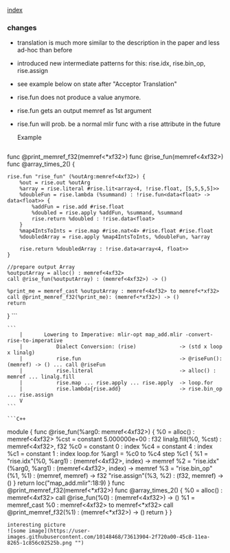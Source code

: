 [index](../README.md)


### changes
- translation is much more similar to the description in the paper and less
  ad-hoc than before
- introduced new intermediate patterns for this: rise.idx, rise.bin_op, rise.assign
- see example below on state after "Acceptor Translation"
- rise.fun does not produce a value anymore.
- rise.fun gets an output memref as 1st argument
- rise.fun will prob. be a normal mlir func with a rise attribute in the future



    Example
    ```C++
func @print_memref_f32(memref<*xf32>)
func @rise_fun(memref<4xf32>)
func @array_times_2() {
    
    rise.fun "rise_fun" (%outArg:memref<4xf32>) {
        %out = rise.out %outArg
        %array = rise.literal #rise.lit<array<4, !rise.float, [5,5,5,5]>>
        %doubleFun = rise.lambda (%summand) : !rise.fun<data<float> -> data<float>> {
            %addFun = rise.add #rise.float
            %doubled = rise.apply %addFun, %summand, %summand
            rise.return %doubled : !rise.data<float>
        }
        %map4IntsToInts = rise.map #rise.nat<4> #rise.float #rise.float
        %doubledArray = rise.apply %map4IntsToInts, %doubleFun, %array

        rise.return %doubledArray : !rise.data<array<4, float>>
    }

    //prepare output Array
    %outputArray = alloc() : memref<4xf32>
    call @rise_fun(%outputArray) : (memref<4xf32>) -> ()

    %print_me = memref_cast %outputArray : memref<4xf32> to memref<*xf32>
    call @print_memref_f32(%print_me): (memref<*xf32>) -> ()
    return
}
    ```
    
    ```
        |       Lowering to Imperative: mlir-opt map_add.mlir -convert-rise-to-imperative        
        |           Dialect Conversion: (rise)              -> (std x loop x linalg) 
        |           rise.fun                                -> @riseFun(): (memref) -> () ... call @riseFun
        |           rise.literal                            -> alloc() : memref ... linalg.fill
        |           rise.map ... rise.apply ... rise.apply  -> loop.for
        |           rise.lambda{rise.add}                   -> rise.bin_op ... rise.assign
        V
    ```
   
    ```C++
module {
  func @rise_fun(%arg0: memref<4xf32>) {
    %0 = alloc() : memref<4xf32>
    %cst = constant 5.000000e+00 : f32
    linalg.fill(%0, %cst) : memref<4xf32>, f32 
    %c0 = constant 0 : index 
    %c4 = constant 4 : index 
    %c1 = constant 1 : index 
    loop.for %arg1 = %c0 to %c4 step %c1 {
      %1 = "rise.idx"(%0, %arg1) : (memref<4xf32>, index) -> memref<f32> 
      %2 = "rise.idx"(%arg0, %arg1) : (memref<4xf32>, index) -> memref<f32> 
      %3 = "rise.bin_op"(%1, %1) : (memref<f32>, memref<f32>) -> f32 
      "rise.assign"(%3, %2) : (f32, memref<f32>) -> () 
    }
    return loc("map_add.mlir":18:9)
  } 
  func @print_memref_f32(memref<*xf32>) 
  func @array_times_2() {
    %0 = alloc() : memref<4xf32>
    call @rise_fun(%0) : (memref<4xf32>) -> ()
    %1 = memref_cast %0 : memref<4xf32> to memref<*xf32>
    call @print_memref_f32(%1) : (memref<*xf32>) -> () 
    return
  }
}
```
interesting picture
![some image](https://user-images.githubusercontent.com/10148468/73613904-2f720a00-45c8-11ea-8265-1c856c02525b.png "")

